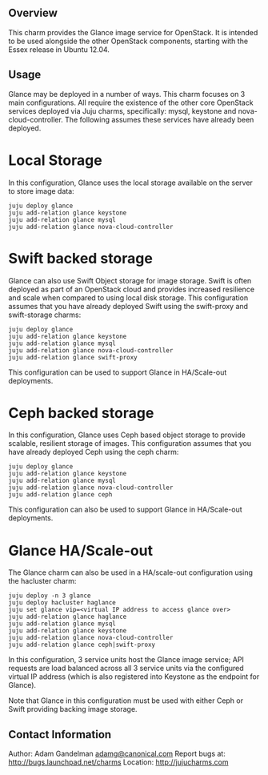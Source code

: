 Overview
--------

This charm provides the Glance image service for OpenStack.  It is intended to
be used alongside the other OpenStack components, starting with the Essex
release in Ubuntu 12.04.

Usage
-----

Glance may be deployed in a number of ways.  This charm focuses on 3 main
configurations.  All require the existence of the other core OpenStack
services deployed via Juju charms, specifically: mysql, keystone and
nova-cloud-controller.  The following assumes these services have already
been deployed.

Local Storage
=============

In this configuration, Glance uses the local storage available on the server
to store image data:

    juju deploy glance
    juju add-relation glance keystone
    juju add-relation glance mysql
    juju add-relation glance nova-cloud-controller

Swift backed storage
====================

Glance can also use Swift Object storage for image storage.  Swift is often
deployed as part of an OpenStack cloud and provides increased resilience and
scale when compared to using local disk storage.  This configuration assumes
that you have already deployed Swift using the swift-proxy and swift-storage
charms:

    juju deploy glance
    juju add-relation glance keystone
    juju add-relation glance mysql
    juju add-relation glance nova-cloud-controller
    juju add-relation glance swift-proxy

This configuration can be used to support Glance in HA/Scale-out deployments.

Ceph backed storage
===================

In this configuration, Glance uses Ceph based object storage to provide
scalable, resilient storage of images.  This configuration assumes that you
have already deployed Ceph using the ceph charm:

    juju deploy glance
    juju add-relation glance keystone
    juju add-relation glance mysql
    juju add-relation glance nova-cloud-controller
    juju add-relation glance ceph

This configuration can also be used to support Glance in HA/Scale-out
deployments.

Glance HA/Scale-out
===================

The Glance charm can also be used in a HA/scale-out configuration using
the hacluster charm:

    juju deploy -n 3 glance
    juju deploy hacluster haglance
    juju set glance vip=<virtual IP address to access glance over>
    juju add-relation glance haglance
    juju add-relation glance mysql
    juju add-relation glance keystone
    juju add-relation glance nova-cloud-controller
    juju add-relation glance ceph|swift-proxy

In this configuration, 3 service units host the Glance image service;
API requests are load balanced across all 3 service units via the
configured virtual IP address (which is also registered into Keystone
as the endpoint for Glance).

Note that Glance in this configuration must be used with either Ceph or
Swift providing backing image storage.

Contact Information
-------------------

Author: Adam Gandelman <adamg@canonical.com>
Report bugs at: http://bugs.launchpad.net/charms
Location: http://jujucharms.com

